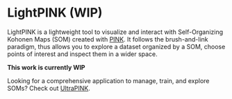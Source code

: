 # LightPINK (WIP)
LightPINK is a lightweight tool to visualize and interact with Self-Organizing Kohonen Maps (SOM) created with [PINK](https://github.com/HITS-AIN/PINK). It follows the brush-and-link paradigm, thus allows you to explore a dataset organized by a SOM, choose points of interest and inspect them in a wider space.

**This work is currently WIP**

Looking for a comprehensive application to manage, train, and explore SOMs? Check out [UltraPINK](https://github.com/SirrahErydya/UltraPINK).
